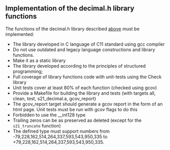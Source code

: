 

## Implementation of the decimal.h library functions

The functions of the decimal.h library described [above](#information) must be implemented:
- The library developed in C language of C11 standard using gcc compiler
- Do not use outdated and legacy language constructions and library functions.
- Make it as a static library
- The library developed according to the principles of structured programming;
- Full coverage of library functions code with unit-tests using the Check library
- Unit tests cover at least 80% of each function (checked using gcov)   
- Provide a Makefile for building the library and tests (with targets all, clean, test, s21_decimal.a, gcov_report)  
- The gcov_report target should generate a gcov report in the form of an html page. Unit tests must be run with gcov flags to do this
- Forbidden to use the __int128 type
- Trailing zeros can be as preserved as deleted (except for the `s21_truncate` function)
- The defined type must support numbers from -79,228,162,514,264,337,593,543,950,335 to +79,228,162,514,264,337,593,543,950,335.
